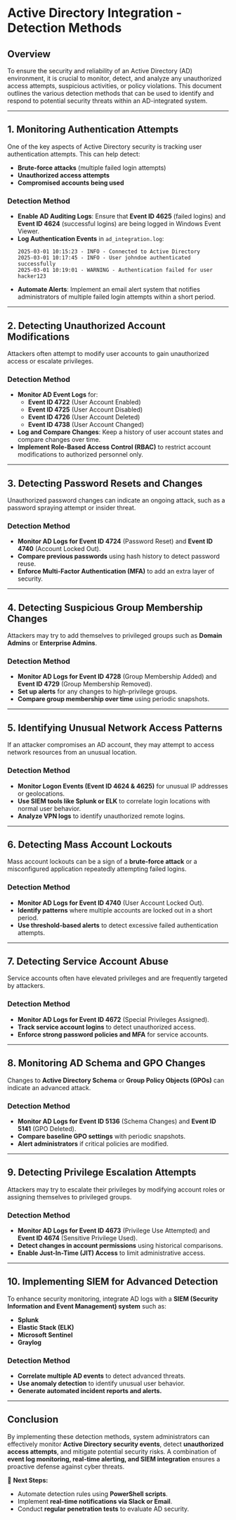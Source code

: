 # **Active Directory Integration - Detection Methods**

## **Overview**
To ensure the security and reliability of an Active Directory (AD) environment, it is crucial to monitor, detect, and analyze any unauthorized access attempts, suspicious activities, or policy violations. This document outlines the various detection methods that can be used to identify and respond to potential security threats within an AD-integrated system.

---

## **1. Monitoring Authentication Attempts**
One of the key aspects of Active Directory security is tracking user authentication attempts. This can help detect:
- **Brute-force attacks** (multiple failed login attempts)
- **Unauthorized access attempts**
- **Compromised accounts being used**

### **Detection Method**
- **Enable AD Auditing Logs**: Ensure that **Event ID 4625** (failed logins) and **Event ID 4624** (successful logins) are being logged in Windows Event Viewer.
- **Log Authentication Events** in `ad_integration.log`:
  ```log
  2025-03-01 10:15:23 - INFO - Connected to Active Directory
  2025-03-01 10:17:45 - INFO - User johndoe authenticated successfully
  2025-03-01 10:19:01 - WARNING - Authentication failed for user hacker123
  ```
- **Automate Alerts**: Implement an email alert system that notifies administrators of multiple failed login attempts within a short period.

---

## **2. Detecting Unauthorized Account Modifications**
Attackers often attempt to modify user accounts to gain unauthorized access or escalate privileges.

### **Detection Method**
- **Monitor AD Event Logs** for:
  - **Event ID 4722** (User Account Enabled)
  - **Event ID 4725** (User Account Disabled)
  - **Event ID 4726** (User Account Deleted)
  - **Event ID 4738** (User Account Changed)
- **Log and Compare Changes**: Keep a history of user account states and compare changes over time.
- **Implement Role-Based Access Control (RBAC)** to restrict account modifications to authorized personnel only.

---

## **3. Detecting Password Resets and Changes**
Unauthorized password changes can indicate an ongoing attack, such as a password spraying attempt or insider threat.

### **Detection Method**
- **Monitor AD Logs for Event ID 4724** (Password Reset) and **Event ID 4740** (Account Locked Out).
- **Compare previous passwords** using hash history to detect password reuse.
- **Enforce Multi-Factor Authentication (MFA)** to add an extra layer of security.

---

## **4. Detecting Suspicious Group Membership Changes**
Attackers may try to add themselves to privileged groups such as **Domain Admins** or **Enterprise Admins**.

### **Detection Method**
- **Monitor AD Logs for Event ID 4728** (Group Membership Added) and **Event ID 4729** (Group Membership Removed).
- **Set up alerts** for any changes to high-privilege groups.
- **Compare group membership over time** using periodic snapshots.

---

## **5. Identifying Unusual Network Access Patterns**
If an attacker compromises an AD account, they may attempt to access network resources from an unusual location.

### **Detection Method**
- **Monitor Logon Events (Event ID 4624 & 4625)** for unusual IP addresses or geolocations.
- **Use SIEM tools like Splunk or ELK** to correlate login locations with normal user behavior.
- **Analyze VPN logs** to identify unauthorized remote logins.

---

## **6. Detecting Mass Account Lockouts**
Mass account lockouts can be a sign of a **brute-force attack** or a misconfigured application repeatedly attempting failed logins.

### **Detection Method**
- **Monitor AD Logs for Event ID 4740** (User Account Locked Out).
- **Identify patterns** where multiple accounts are locked out in a short period.
- **Use threshold-based alerts** to detect excessive failed authentication attempts.

---

## **7. Detecting Service Account Abuse**
Service accounts often have elevated privileges and are frequently targeted by attackers.

### **Detection Method**
- **Monitor AD Logs for Event ID 4672** (Special Privileges Assigned).
- **Track service account logins** to detect unauthorized access.
- **Enforce strong password policies and MFA** for service accounts.

---

## **8. Monitoring AD Schema and GPO Changes**
Changes to **Active Directory Schema** or **Group Policy Objects (GPOs)** can indicate an advanced attack.

### **Detection Method**
- **Monitor AD Logs for Event ID 5136** (Schema Changes) and **Event ID 5141** (GPO Deleted).
- **Compare baseline GPO settings** with periodic snapshots.
- **Alert administrators** if critical policies are modified.

---

## **9. Detecting Privilege Escalation Attempts**
Attackers may try to escalate their privileges by modifying account roles or assigning themselves to privileged groups.

### **Detection Method**
- **Monitor AD Logs for Event ID 4673** (Privilege Use Attempted) and **Event ID 4674** (Sensitive Privilege Used).
- **Detect changes in account permissions** using historical comparisons.
- **Enable Just-In-Time (JIT) Access** to limit administrative access.

---

## **10. Implementing SIEM for Advanced Detection**
To enhance security monitoring, integrate AD logs with a **SIEM (Security Information and Event Management) system** such as:
- **Splunk**
- **Elastic Stack (ELK)**
- **Microsoft Sentinel**
- **Graylog**

### **Detection Method**
- **Correlate multiple AD events** to detect advanced threats.
- **Use anomaly detection** to identify unusual user behavior.
- **Generate automated incident reports and alerts.**

---

## **Conclusion**
By implementing these detection methods, system administrators can effectively monitor **Active Directory security events**, detect **unauthorized access attempts**, and mitigate potential security risks. A combination of **event log monitoring, real-time alerting, and SIEM integration** ensures a proactive defense against cyber threats.

🚀 **Next Steps:**
- Automate detection rules using **PowerShell scripts**.
- Implement **real-time notifications via Slack or Email**.
- Conduct **regular penetration tests** to evaluate AD security.
